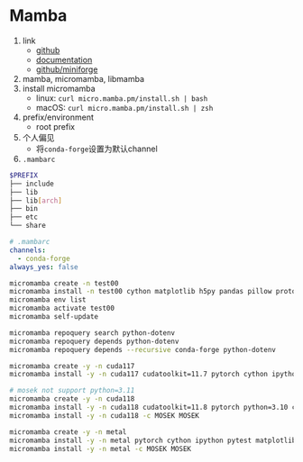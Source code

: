# Mamba

1. link
   * [github](https://github.com/mamba-org/mamba)
   * [documentation](https://mamba.readthedocs.io/en/latest/)
   * [github/miniforge](https://github.com/conda-forge/miniforge#mambaforge)
2. mamba, micromamba, libmamba
3. install micromamba
   * linux: `curl micro.mamba.pm/install.sh | bash`
   * macOS: `curl micro.mamba.pm/install.sh | zsh`
4. prefix/environment
   * root prefix
5. 个人偏见
   * 将`conda-forge`设置为默认channel
6. `.mambarc`

```bash
$PREFIX
├── include
├── lib
├── lib[arch]
├── bin
├── etc
└── share
```

```yaml
# .mambarc
channels:
  - conda-forge
always_yes: false
```

```bash
micromamba create -n test00
micromamba install -n test00 cython matplotlib h5py pandas pillow protobuf scipy requests tqdm flask ipython openai python-dotenv
micromamba env list
micromamba activate test00
micromamba self-update

micromamba repoquery search python-dotenv
micromamba repoquery depends python-dotenv
micromamba repoquery depends --recursive conda-forge python-dotenv

micromamba create -y -n cuda117
micromamba install -y -n cuda117 cudatoolkit=11.7 pytorch cython ipython pytest matplotlib h5py pandas pylint jupyterlab pillow protobuf scipy requests tqdm lxml opt_einsum cupy nccl

# mosek not support python=3.11
micromamba create -y -n cuda118
micromamba install -y -n cuda118 cudatoolkit=11.8 pytorch python=3.10 cython ipython pytest matplotlib h5py pandas pylint jupyterlab pillow protobuf scipy requests tqdm lxml opt_einsum cupy nccl cvxpy cvxpy
micromamba install -y -n cuda118 -c MOSEK MOSEK

micromamba create -y -n metal
micromamba install -y -n metal pytorch cython ipython pytest matplotlib h5py pandas pylint jupyterlab pillow protobuf scipy requests tqdm lxml opt_einsum cvxpy scs
micromamba install -y -n metal -c MOSEK MOSEK
```
